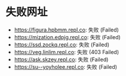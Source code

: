 # 失败网址
- https://figura.hpbmm.repl.co: 失败 (Failed)
- https://mization.edpjg.repl.co: 失败 (Failed)
- https://ssd.zockq.repl.co: 失败 (Failed)
- https://veg.linlim.repl.co: 失败 (403
Failed)
- https://ask.skzey.repl.co: 失败 (Failed)
- https://su--yoyholee.repl.co: 失败 (Failed)
